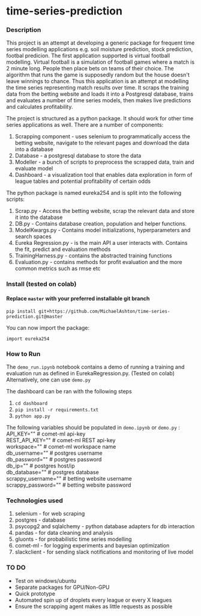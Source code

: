 # time-series-prediction

### Description
This project is an attempt at developing a generic package for frequent time series modelling applications e.g. soil moisture prediction, stock prediction, footbal predicion. The first application supported is virtual football modelling. Virtual football is a simulation of football games where a match is 2 minute long. People then place bets on teams of their choice. The algorithm that runs the game is supposedly random but the house doesn't leave winnings to chance. Thus this application is an attempt at modelling the time series representing match results over time. It scraps the training data from the betting website and loads it into a Postgresql database, trains and evaluates a number of time series models, then makes live predictions and calculates profitability.

The project is structured as a python package. It should work for other time series applications as well. There are a number of components:

1. Scrapping component - uses selenium to programmatically access the betting website, navigate to the relevant pages and download the data into a database
2. Database - a postgresql database to store the data
3. Modeller - a bunch of scripts to preprocess the scrapped data, train and evaluate model
4. Dashboard - a visualization tool that enables data exploration in form of league tables and potential profitability of certain odds

The python package is named eureka254 and is split into the following scripts:
1. Scrap.py - Access the betting website, scrap the relevant data and store it into the database
2. DB.py - Contains database creation, population and helper functions.
3. ModelKwargs.py - Contains model initializations, hyperparameters and search spaces
4. Eureka Regression.py - is the main API a user interacts with. Contains the fit, predict and evaluation methods
5. TrainingHarness.py - contains the abstracted training functions
6. Evaluation.py - contains methods for profit evaluation and the more common metrics such as rmse etc

### Install (tested on colab)

#### Replace `master` with your preferred installable git branch
`pip install git+https://github.com/MichaelAshton/time-series-prediction.git@master`

You can now import the package:

`import eureka254`

### How to Run
The `demo_run.ipynb` notebook contains a demo of running a training and evaluation run as defined in EurekaRegression.py. (Tested on colab)
Alternatively, one can use `demo.py`

The dashboard can be ran with the following steps
1. `cd dashboard`
2. `pip install -r requirements.txt`
3. `python app.py`

The following variables should be populated in `demo.ipynb` or `demo.py` :  
API_KEY=""           # comet-ml api-key  
REST_API_KEY=""      # comet-ml REST api-key    
workspace=""         # comet-ml workspace name  
db_username=""       # postgres username     
db_password=""       # postgres password    
db_ip=""             # postgres host/ip    
db_database=""       # postgres database    
scrappy_username=""  # betting website username    
scrappy_password=""  # betting website password    

### Technologies used
1. selenium - for web scraping
2. postgres - database
3. psycopg2 and sqlalchemy - python database adapters for db interaction
3. pandas - for data cleaning and analysis
4. gluonts - for probabilistic time series modelling
5. comet-ml - for logging experiments and bayesian optimization
6. slackclient - for sending slack notifications and monitoring of live model



### TO DO
- Test on windows/ubuntu
- Separate packages for GPU/Non-GPU
- Quick prototype
- Automated spin up of droplets every league or every X leagues
- Ensure the scrapping agent makes as little requests as possible
